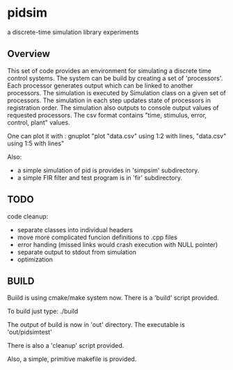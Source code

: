 # pidsim
a discrete-time simulation library experiments

Overview
----------

This set of code provides an environment for simulating a discrete time control systems.
The system can be build by creating a set of 'processors'.
Each processor generates output which can be linked to another processors.
The simulation is executed by Simulation class on a given set of processors.
The simulation in each step updates state of processors in registration order. 
The simulation also outputs to console output values of requested processors. 
The csv format contains "time, stimulus, error, control, plant" values.

One can plot it with :
gnuplot "plot "data.csv" using 1:2 with lines, "data.csv" using 1:5 with lines"

Also:
- a simple simulation of pid is provides in 'simpsim' subdirectory.
- a simple FIR filter and test program is in 'fir' subdirectory.

TODO
-----
code cleanup: 
  * separate classes into individual headers
  * move more complicated funcion definitions to .cpp files
  * error handing (missed links would crash execution with NULL pointer)
  * separate output to stdout from simulation
  * optimization
 

BUILD
------

Buiild is using cmake/make system now. There is a 'build' script provided.

To build just type:
./build

The output of build is now in 'out' directory. 
The executable is 'out/pidsimtest'

There is also a 'cleanup' script provided.

Also, a simple, primitive makefile is provided.
